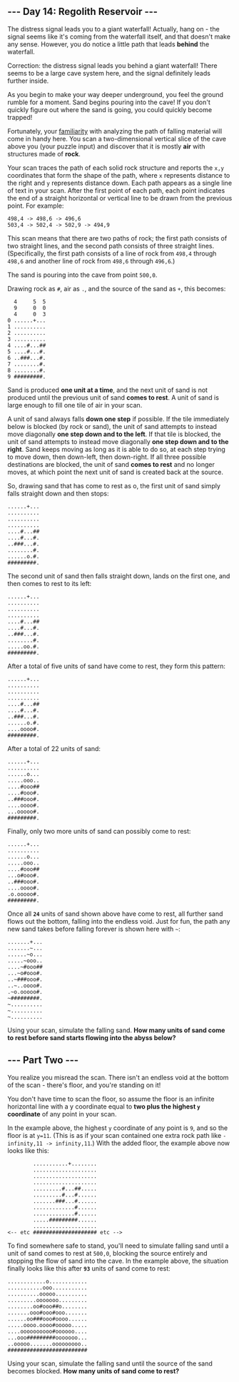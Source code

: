 ## --- Day 14: Regolith Reservoir ---

The distress signal leads you to a giant waterfall! Actually, hang on - the signal seems like it's coming from the waterfall itself, and that doesn't make any sense. However, you do notice a little path that leads **behind** the waterfall.

Correction: the distress signal leads you behind a giant waterfall! There seems to be a large cave system here, and the signal definitely leads further inside.

As you begin to make your way deeper underground, you feel the ground rumble for a moment. Sand begins pouring into the cave! If you don't quickly figure out where the sand is going, you could quickly become trapped!

Fortunately, your [familiarity][1] with analyzing the path of falling material will come in handy here. You scan a two-dimensional vertical slice of the cave above you (your puzzle input) and discover that it is mostly **air** with structures made of **rock**.

Your scan traces the path of each solid rock structure and reports the `x,y` coordinates that form the shape of the path, where `x` represents distance to the right and `y` represents distance down. Each path appears as a single line of text in your scan. After the first point of each path, each point indicates the end of a straight horizontal or vertical line to be drawn from the previous point. For example:

```
498,4 -> 498,6 -> 496,6
503,4 -> 502,4 -> 502,9 -> 494,9
```

This scan means that there are two paths of rock; the first path consists of two straight lines, and the second path consists of three straight lines. (Specifically, the first path consists of a line of rock from `498,4` through `498,6` and another line of rock from `498,6` through `496,6`.)

The sand is pouring into the cave from point `500,0`.

Drawing rock as `#`, air as `.`, and the source of the sand as `+`, this becomes:

```
  4     5  5
  9     0  0
  4     0  3
0 ......+...
1 ..........
2 ..........
3 ..........
4 ....#...##
5 ....#...#.
6 ..###...#.
7 ........#.
8 ........#.
9 #########.
```

Sand is produced **one unit at a time**, and the next unit of sand is not produced until the previous unit of sand **comes to rest**. A unit of sand is large enough to fill one tile of air in your scan.

A unit of sand always falls **down one step** if possible. If the tile immediately below is blocked (by rock or sand), the unit of sand attempts to instead move diagonally **one step down and to the left**. If that tile is blocked, the unit of sand attempts to instead move diagonally **one step down and to the right**. Sand keeps moving as long as it is able to do so, at each step trying to move down, then down-left, then down-right. If all three possible destinations are blocked, the unit of sand **comes to rest** and no longer moves, at which point the next unit of sand is created back at the source.

So, drawing sand that has come to rest as o, the first unit of sand simply falls straight down and then stops:

```
......+...
..........
..........
..........
....#...##
....#...#.
..###...#.
........#.
......o.#.
#########.
```

The second unit of sand then falls straight down, lands on the first one, and then comes to rest to its left:

```
......+...
..........
..........
..........
....#...##
....#...#.
..###...#.
........#.
.....oo.#.
#########.
```

After a total of five units of sand have come to rest, they form this pattern:

```
......+...
..........
..........
..........
....#...##
....#...#.
..###...#.
......o.#.
....oooo#.
#########.
```

After a total of 22 units of sand:

```
......+...
..........
......o...
.....ooo..
....#ooo##
....#ooo#.
..###ooo#.
....oooo#.
...ooooo#.
#########.
```

Finally, only two more units of sand can possibly come to rest:

```
......+...
..........
......o...
.....ooo..
....#ooo##
...o#ooo#.
..###ooo#.
....oooo#.
.o.ooooo#.
#########.
```

Once all **`24`** units of sand shown above have come to rest, all further sand flows out the bottom, falling into the endless void. Just for fun, the path any new sand takes before falling forever is shown here with `~`:

```
.......+...
.......~...
......~o...
.....~ooo..
....~#ooo##
...~o#ooo#.
..~###ooo#.
..~..oooo#.
.~o.ooooo#.
~#########.
~..........
~..........
~..........
```

Using your scan, simulate the falling sand. **How many units of sand come to rest before sand starts flowing into the abyss below?**

## --- Part Two ---

You realize you misread the scan. There isn't an endless void at the bottom of the scan - there's floor, and you're standing on it!

You don't have time to scan the floor, so assume the floor is an infinite horizontal line with a y coordinate equal to **two plus the highest `y` coordinate** of any point in your scan.

In the example above, the highest `y` coordinate of any point is `9`, and so the floor is at `y=11`. (This is as if your scan contained one extra rock path like `-infinity,11 -> infinity,11`.) With the added floor, the example above now looks like this:

```
        ...........+........
        ....................
        ....................
        ....................
        .........#...##.....
        .........#...#......
        .......###...#......
        .............#......
        .............#......
        .....#########......
        ....................
<-- etc #################### etc -->
```

To find somewhere safe to stand, you'll need to simulate falling sand until a unit of sand comes to rest at `500,0`, blocking the source entirely and stopping the flow of sand into the cave. In the example above, the situation finally looks like this after **`93`** units of sand come to rest:

```
............o............
...........ooo...........
..........ooooo..........
.........ooooooo.........
........oo#ooo##o........
.......ooo#ooo#ooo.......
......oo###ooo#oooo......
.....oooo.oooo#ooooo.....
....oooooooooo#oooooo....
...ooo#########ooooooo...
..ooooo.......ooooooooo..
#########################
```

Using your scan, simulate the falling sand until the source of the sand becomes blocked. **How many units of sand come to rest?**

[1]:https://adventofcode.com/2018/day/17
